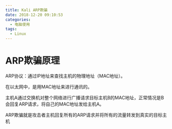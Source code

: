 ```yaml
---
title: Kali ARP欺骗
date: 2018-12-20 09:10:53
categories:
  - 电脑使用
tags:
  - Linux
---
```

# ARP欺骗原理 #

ARP协议：通过IP地址来查找主机的物理地址（MAC地址）。

在以太网中，是用MAC地址来进行通讯的。

主机A通过交换机对整个网络进行广播请求目标主机B的MAC地址，正常情况是B会回复ARP请求，将自己的MAC地址发给主机A。

ARP欺骗就是攻击者主机回复所有的ARP请求并将所有的流量转发到真实的目标主机
